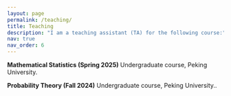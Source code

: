 ```yaml
---
layout: page
permalink: /teaching/
title: Teaching
description: "I am a teaching assistant (TA) for the following course:"
nav: true
nav_order: 6
---
```


**Mathematical Statistics (Spring 2025)**
Undergraduate course, Peking University.

**Probability Theory (Fall 2024)**
Undergraduate course, Peking University..


